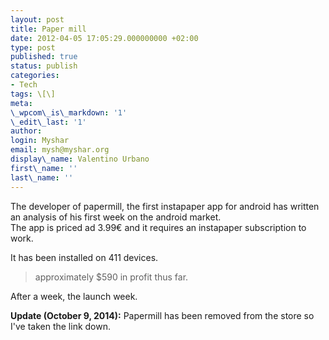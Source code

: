```yaml
---
layout: post
title: Paper mill
date: 2012-04-05 17:05:29.000000000 +02:00
type: post
published: true
status: publish
categories:
- Tech
tags: \[\]
meta:
\_wpcom\_is\_markdown: '1'
\_edit\_last: '1'
author:
login: Myshar
email: mysh@myshar.org
display\_name: Valentino Urbano
first\_name: ''
last\_name: ''
---
```


The developer of papermill, the first instapaper app for android has written an analysis of his first week on the android market.  
The app is priced ad 3.99€ and it requires an instapaper subscription to work.

It has been installed on 411 devices.  

> approximately $590 in profit thus far.

After a week, the launch week.

**Update (October 9, 2014):** Papermill has been removed from the store so I've taken the link down.